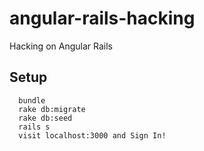 angular-rails-hacking
=====================

Hacking on Angular Rails

## Setup
````
  bundle
  rake db:migrate
  rake db:seed
  rails s
  visit localhost:3000 and Sign In!
````
